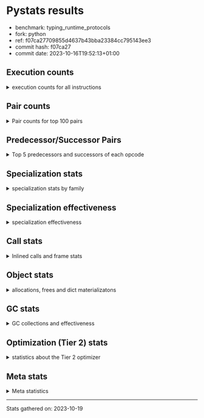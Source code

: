 
# Pystats results

- benchmark: typing_runtime_protocols
- fork: python
- ref: f07ca27709855d4637b43bba23384cc795143ee3
- commit hash: f07ca27
- commit date: 2023-10-16T19:52:13+01:00

## Execution counts

<details>
<summary> execution counts for all instructions </summary>

|Name | Count | Self | Cumulative | Miss ratio | 
|---|---:|---:|---:|---:|
| LOAD_GLOBAL_MODULE | 50,062,552 | 13.6% | 13.6% |  |
| LOAD_FAST | 46,025,964 | 12.5% | 26.1% |  |
| STORE_FAST | 24,767,784 | 6.7% | 32.8% |  |
| LOAD_GLOBAL_BUILTIN | 22,456,680 | 6.1% | 38.9% |  |
| CALL | 20,969,500 | 5.7% | 44.6% |  |
| LOAD_FAST_LOAD_FAST | 17,080,620 | 4.6% | 49.2% |  |
| IS_OP | 16,465,920 | 4.5% | 53.7% |  |
| RESUME_CHECK | 15,698,340 | 4.3% | 57.9% |  |
| POP_JUMP_IF_FALSE | 15,292,416 | 4.1% | 62.1% |  |
| POP_JUMP_IF_TRUE | 14,886,912 | 4.0% | 66.1% |  |
| RETURN_VALUE | 12,318,840 | 3.3% | 69.4% |  |
| CALL_PY_EXACT_ARGS | 9,916,416 | 2.7% | 72.1% |  |
| LOAD_CONST | 9,775,704 | 2.7% | 74.8% |  |
| LOAD_ATTR | 7,970,816 | 2.2% | 76.9% |  |
| JUMP_BACKWARD | 7,048,248 | 1.9% | 78.8% |  |
| CONTAINS_OP | 6,340,608 | 1.7% | 80.6% |  |
| CALL_TYPE_1 | 6,340,608 | 1.7% | 82.3% |  |
| FOR_ITER_TUPLE | 6,249,288 | 1.7% | 84.0% |  |
| CALL_BUILTIN_FAST | 5,990,700 | 1.6% | 85.6% |  |
| TO_BOOL_BOOL | 5,990,400 | 1.6% | 87.2% |  |
| POP_TOP | 4,854,120 | 1.3% | 88.5% |  |
| NOP | 3,575,868 | 1.0% | 89.5% |  |
| GET_ITER | 3,508,404 | 1.0% | 90.5% |  |
| FOR_ITER_LIST | 2,334,720 | 0.6% | 91.1% |  |
| RETURN_CONST | 1,997,100 | 0.5% | 91.6% |  |
| INTERPRETER_EXIT | 1,997,100 | 0.5% | 92.2% |  |
| LOAD_DEREF | 1,996,980 | 0.5% | 92.7% |  |
| COPY_FREE_VARS | 1,996,860 | 0.5% | 93.3% |  |
| LOAD_SUPER_ATTR_METHOD | 1,996,800 | 0.5% | 93.8% |  |
| CALL_ISINSTANCE | 1,996,800 | 0.5% | 94.4% |  |
| CALL_BOUND_METHOD_EXACT_ARGS | 1,996,800 | 0.5% | 94.9% |  |
| FOR_ITER | 1,942,364 | 0.5% | 95.4% |  |
| PUSH_NULL | 1,788,984 | 0.5% | 95.9% |  |
| LOAD_ATTR_CLASS | 1,787,904 | 0.5% | 96.4% |  |
| JUMP_FORWARD | 1,787,904 | 0.5% | 96.9% |  |
| CALL_PY_WITH_DEFAULTS | 1,787,904 | 0.5% | 97.4% |  |
| CALL_METHOD_DESCRIPTOR_FAST | 1,787,904 | 0.5% | 97.8% |  |
| BUILD_MAP | 1,787,904 | 0.5% | 98.3% |  |
| RAISE_VARARGS | 1,382,400 | 0.4% | 98.7% |  |
| PUSH_EXC_INFO | 1,382,400 | 0.4% | 99.1% |  |
| POP_EXCEPT | 1,382,400 | 0.4% | 99.5% |  |
| CHECK_EXC_MATCH | 1,382,400 | 0.4% | 99.8% |  |
| POP_JUMP_IF_NONE | 405,504 | 0.1% | 99.9% |  |
| SWAP | 92,280 | 0.0% | 100.0% |  |
| BINARY_SUBSCR | 92,200 | 0.0% | 100.0% |  |
| FOR_ITER_RANGE | 30,780 | 0.0% | 100.0% |  |
| LIST_APPEND | 780 | 0.0% | 100.0% |  |
| LOAD_GLOBAL | 460 | 0.0% | 100.0% |  |
| STORE_ATTR_INSTANCE_VALUE | 240 | 0.0% | 100.0% |  |
| BUILD_LIST | 180 | 0.0% | 100.0% |  |
| LOAD_ATTR_MODULE | 160 | 0.0% | 100.0% |  |
| CALL_FUNCTION_EX | 120 | 0.0% | 100.0% |  |
| STORE_ATTR | 80 | 0.0% | 100.0% |  |
| LOAD_FAST_AND_CLEAR | 60 | 0.0% | 100.0% |  |
| LIST_EXTEND | 60 | 0.0% | 100.0% |  |
| CALL_INTRINSIC_1 | 60 | 0.0% | 100.0% |  |
| CALL_BUILTIN_CLASS | 60 | 0.0% | 100.0% |  |
| BUILD_TUPLE | 60 | 0.0% | 100.0% |  |
| BINARY_OP_SUBTRACT_FLOAT | 60 | 0.0% | 100.0% |  |
| BINARY_OP | 20 | 0.0% | 100.0% |  |


</details>

## Pair counts

<details>
<summary> Pair counts for top 100 pairs </summary>

|Pair | Count | Self | Cumulative | 
|---|---:|---:|---:|
| LOAD_GLOBAL_MODULE IS_OP | 15,083,520 | 4.1% | 4.1% |
| RESUME_CHECK LOAD_GLOBAL_MODULE | 11,913,256 | 3.2% | 7.3% |
| LOAD_GLOBAL_BUILTIN LOAD_FAST | 11,716,668 | 3.2% | 10.5% |
| LOAD_GLOBAL_MODULE LOAD_FAST | 11,704,320 | 3.2% | 13.7% |
| LOAD_FAST CALL | 11,298,836 | 3.1% | 16.7% |
| LOAD_FAST LOAD_GLOBAL_MODULE | 10,530,816 | 2.9% | 19.6% |
| IS_OP POP_JUMP_IF_FALSE | 10,125,312 | 2.7% | 22.3% |
| CALL_PY_EXACT_ARGS RESUME_CHECK | 9,916,416 | 2.7% | 25.0% |
| STORE_FAST LOAD_GLOBAL_BUILTIN | 7,360,852 | 2.0% | 27.0% |
| POP_JUMP_IF_FALSE LOAD_FAST | 7,151,616 | 1.9% | 29.0% |
| CALL CALL | 6,345,800 | 1.7% | 30.7% |
| LOAD_GLOBAL_MODULE LOAD_GLOBAL_MODULE | 6,341,248 | 1.7% | 32.4% |
| STORE_FAST LOAD_GLOBAL_MODULE | 6,340,688 | 1.7% | 34.1% |
| LOAD_FAST CALL_TYPE_1 | 6,340,608 | 1.7% | 35.8% |
| IS_OP POP_JUMP_IF_TRUE | 6,340,608 | 1.7% | 37.6% |
| CALL RETURN_VALUE | 6,340,608 | 1.7% | 39.3% |
| LOAD_FAST LOAD_CONST | 5,781,504 | 1.6% | 40.9% |
| RETURN_VALUE STORE_FAST | 5,769,216 | 1.6% | 42.4% |
| STORE_FAST LOAD_FAST | 5,702,412 | 1.5% | 44.0% |
| LOAD_GLOBAL_MODULE LOAD_FAST_LOAD_FAST | 5,572,608 | 1.5% | 45.5% |
| FOR_ITER_TUPLE STORE_FAST | 4,553,544 | 1.2% | 46.7% |
| RETURN_VALUE LOAD_GLOBAL_MODULE | 4,552,724 | 1.2% | 47.9% |
| POP_JUMP_IF_TRUE LOAD_FAST_LOAD_FAST | 4,552,704 | 1.2% | 49.2% |
| LOAD_GLOBAL_MODULE LOAD_GLOBAL_BUILTIN | 4,552,704 | 1.2% | 50.4% |
| LOAD_FAST_LOAD_FAST LOAD_ATTR | 4,552,704 | 1.2% | 51.6% |
| LOAD_ATTR CONTAINS_OP | 4,552,704 | 1.2% | 52.9% |
| CONTAINS_OP POP_JUMP_IF_TRUE | 4,552,704 | 1.2% | 54.1% |
| CALL_TYPE_1 CALL_PY_EXACT_ARGS | 4,552,704 | 1.2% | 55.4% |
| JUMP_BACKWARD FOR_ITER_TUPLE | 4,461,324 | 1.2% | 56.6% |
| POP_JUMP_IF_TRUE JUMP_BACKWARD | 4,460,544 | 1.2% | 57.8% |
| LOAD_CONST CALL_BUILTIN_FAST | 3,993,900 | 1.1% | 58.9% |
| TO_BOOL_BOOL POP_JUMP_IF_TRUE | 3,993,600 | 1.1% | 59.9% |
| POP_JUMP_IF_TRUE LOAD_GLOBAL_BUILTIN | 3,993,600 | 1.1% | 61.0% |
| LOAD_CONST LOAD_CONST | 3,993,600 | 1.1% | 62.1% |
| CALL_BUILTIN_FAST TO_BOOL_BOOL | 3,993,600 | 1.1% | 63.2% |
| STORE_FAST NOP | 3,575,808 | 1.0% | 64.2% |
| LOAD_FAST_LOAD_FAST CALL_PY_EXACT_ARGS | 3,575,808 | 1.0% | 65.1% |
| POP_JUMP_IF_FALSE LOAD_GLOBAL_BUILTIN | 3,379,200 | 0.9% | 66.0% |
| CALL STORE_FAST | 3,323,964 | 0.9% | 66.9% |
| JUMP_BACKWARD FOR_ITER_LIST | 2,150,400 | 0.6% | 67.5% |
| FOR_ITER_LIST STORE_FAST | 2,150,400 | 0.6% | 68.1% |
| RETURN_CONST INTERPRETER_EXIT | 1,997,100 | 0.5% | 68.7% |
| POP_TOP JUMP_BACKWARD | 1,997,100 | 0.5% | 69.2% |
| LOAD_GLOBAL_BUILTIN LOAD_FAST_LOAD_FAST | 1,997,100 | 0.5% | 69.7% |
| COPY_FREE_VARS RESUME_CHECK | 1,996,860 | 0.5% | 70.3% |
| TO_BOOL_BOOL POP_JUMP_IF_FALSE | 1,996,800 | 0.5% | 70.8% |
| RETURN_VALUE TO_BOOL_BOOL | 1,996,800 | 0.5% | 71.4% |
| RESUME_CHECK LOAD_FAST | 1,996,800 | 0.5% | 71.9% |
| LOAD_SUPER_ATTR_METHOD LOAD_FAST | 1,996,800 | 0.5% | 72.4% |
| LOAD_GLOBAL_BUILTIN LOAD_DEREF | 1,996,800 | 0.5% | 73.0% |
| LOAD_FAST_LOAD_FAST CALL_ISINSTANCE | 1,996,800 | 0.5% | 73.5% |
| LOAD_FAST_LOAD_FAST CALL_BUILTIN_FAST | 1,996,800 | 0.5% | 74.1% |
| LOAD_FAST LOAD_SUPER_ATTR_METHOD | 1,996,800 | 0.5% | 74.6% |
| LOAD_FAST CALL_BOUND_METHOD_EXACT_ARGS | 1,996,800 | 0.5% | 75.2% |
| LOAD_DEREF LOAD_FAST | 1,996,800 | 0.5% | 75.7% |
| CALL_ISINSTANCE POP_TOP | 1,996,800 | 0.5% | 76.2% |
| CALL_BUILTIN_FAST RETURN_VALUE | 1,996,800 | 0.5% | 76.8% |
| CALL_BOUND_METHOD_EXACT_ARGS RESUME_CHECK | 1,996,800 | 0.5% | 77.3% |
| CACHE COPY_FREE_VARS | 1,996,800 | 0.5% | 77.9% |
| LOAD_ATTR LOAD_FAST | 1,880,064 | 0.5% | 78.4% |
| LOAD_FAST PUSH_NULL | 1,788,684 | 0.5% | 78.9% |
| FOR_ITER STORE_FAST | 1,788,204 | 0.5% | 79.3% |
| STORE_FAST JUMP_FORWARD | 1,787,904 | 0.5% | 79.8% |
| RESUME_CHECK BUILD_MAP | 1,787,904 | 0.5% | 80.3% |
| PUSH_NULL LOAD_FAST_LOAD_FAST | 1,787,904 | 0.5% | 80.8% |
| POP_JUMP_IF_TRUE LOAD_GLOBAL_MODULE | 1,787,904 | 0.5% | 81.3% |
| NOP LOAD_GLOBAL_BUILTIN | 1,787,904 | 0.5% | 81.8% |
| NOP LOAD_FAST | 1,787,904 | 0.5% | 82.2% |
| LOAD_GLOBAL_MODULE STORE_FAST | 1,787,904 | 0.5% | 82.7% |
| LOAD_GLOBAL_MODULE CALL_METHOD_DESCRIPTOR_FAST | 1,787,904 | 0.5% | 83.2% |
| LOAD_GLOBAL_BUILTIN LOAD_GLOBAL_MODULE | 1,787,904 | 0.5% | 83.7% |
| LOAD_GLOBAL_BUILTIN LOAD_ATTR_CLASS | 1,787,904 | 0.5% | 84.2% |
| LOAD_GLOBAL_BUILTIN LOAD_ATTR | 1,787,904 | 0.5% | 84.7% |
| LOAD_FAST_LOAD_FAST LOAD_GLOBAL_MODULE | 1,787,904 | 0.5% | 85.2% |
| LOAD_FAST_LOAD_FAST CALL_PY_WITH_DEFAULTS | 1,787,904 | 0.5% | 85.6% |
| LOAD_FAST STORE_FAST | 1,787,904 | 0.5% | 86.1% |
| LOAD_FAST CALL_PY_EXACT_ARGS | 1,787,904 | 0.5% | 86.6% |
| LOAD_CONST CALL | 1,787,904 | 0.5% | 87.1% |
| LOAD_ATTR_CLASS LOAD_FAST_LOAD_FAST | 1,787,904 | 0.5% | 87.6% |
| JUMP_FORWARD LOAD_GLOBAL_MODULE | 1,787,904 | 0.5% | 88.1% |
| GET_ITER FOR_ITER_TUPLE | 1,787,904 | 0.5% | 88.6% |
| CONTAINS_OP POP_JUMP_IF_FALSE | 1,787,904 | 0.5% | 89.0% |
| CALL_TYPE_1 STORE_FAST | 1,787,904 | 0.5% | 89.5% |
| CALL_PY_WITH_DEFAULTS RESUME_CHECK | 1,787,904 | 0.5% | 90.0% |
| CALL_METHOD_DESCRIPTOR_FAST RETURN_VALUE | 1,787,904 | 0.5% | 90.5% |
| CALL GET_ITER | 1,787,904 | 0.5% | 91.0% |
| CALL CONTAINS_OP | 1,787,904 | 0.5% | 91.5% |
| BUILD_MAP STORE_FAST | 1,787,904 | 0.5% | 91.9% |
| LOAD_GLOBAL_MODULE RETURN_VALUE | 1,695,744 | 0.5% | 92.4% |
| FOR_ITER_TUPLE LOAD_GLOBAL_MODULE | 1,695,744 | 0.5% | 92.9% |
| LOAD_FAST LOAD_ATTR | 1,628,160 | 0.4% | 93.3% |
| GET_ITER FOR_ITER | 1,536,060 | 0.4% | 93.7% |
| POP_JUMP_IF_FALSE LOAD_GLOBAL_MODULE | 1,536,000 | 0.4% | 94.1% |
| LOAD_GLOBAL_MODULE CALL | 1,536,000 | 0.4% | 94.6% |
| LOAD_ATTR GET_ITER | 1,536,000 | 0.4% | 95.0% |
| RAISE_VARARGS PUSH_EXC_INFO | 1,382,400 | 0.4% | 95.3% |
| PUSH_EXC_INFO LOAD_GLOBAL_BUILTIN | 1,382,400 | 0.4% | 95.7% |
| POP_TOP RETURN_CONST | 1,382,400 | 0.4% | 96.1% |
| POP_TOP POP_EXCEPT | 1,382,400 | 0.4% | 96.5% |
| POP_JUMP_IF_FALSE POP_TOP | 1,382,400 | 0.4% | 96.8% |


</details>

## Predecessor/Successor Pairs

<details>
<summary> Top 5 predecessors and successors of each opcode </summary>

### CACHE

<details>
<summary> Successors and predecessors for CACHE </summary>

|Predecessors | Count | Percentage | 
|---|---:|---:|

|Successors | Count | Percentage | 
|---|---:|---:|
| COPY_FREE_VARS | 1,996,800 | 100.0% |
| RESUME_CHECK | 300 | 0.0% |


</details>

### BINARY_SUBSCR

<details>
<summary> Successors and predecessors for BINARY_SUBSCR </summary>

|Predecessors | Count | Percentage | 
|---|---:|---:|
| LOAD_FAST | 92,160 | 100.0% |
| BINARY_SUBSCR | 40 | 0.0% |

|Successors | Count | Percentage | 
|---|---:|---:|
| SWAP | 92,160 | 100.0% |
| BINARY_SUBSCR | 40 | 0.0% |


</details>

### CHECK_EXC_MATCH

<details>
<summary> Successors and predecessors for CHECK_EXC_MATCH </summary>

|Predecessors | Count | Percentage | 
|---|---:|---:|
| LOAD_GLOBAL_BUILTIN | 1,382,400 | 100.0% |

|Successors | Count | Percentage | 
|---|---:|---:|
| POP_JUMP_IF_FALSE | 1,382,400 | 100.0% |


</details>

### GET_ITER

<details>
<summary> Successors and predecessors for GET_ITER </summary>

|Predecessors | Count | Percentage | 
|---|---:|---:|
| CALL | 1,787,904 | 51.0% |
| LOAD_ATTR | 1,536,000 | 43.8% |
| LOAD_FAST | 184,320 | 5.3% |
| LOAD_CONST | 60 | 0.0% |
| CALL_BUILTIN_CLASS | 60 | 0.0% |

|Successors | Count | Percentage | 
|---|---:|---:|
| FOR_ITER_TUPLE | 1,787,904 | 51.0% |
| FOR_ITER | 1,536,060 | 43.8% |
| FOR_ITER_LIST | 184,320 | 5.3% |
| LOAD_FAST_AND_CLEAR | 60 | 0.0% |
| FOR_ITER_RANGE | 60 | 0.0% |


</details>

### INTERPRETER_EXIT

<details>
<summary> Successors and predecessors for INTERPRETER_EXIT </summary>

|Predecessors | Count | Percentage | 
|---|---:|---:|
| RETURN_CONST | 1,997,100 | 100.0% |

|Successors | Count | Percentage | 
|---|---:|---:|


</details>

### NOP

<details>
<summary> Successors and predecessors for NOP </summary>

|Predecessors | Count | Percentage | 
|---|---:|---:|
| STORE_FAST | 3,575,808 | 100.0% |
| POP_TOP | 60 | 0.0% |

|Successors | Count | Percentage | 
|---|---:|---:|
| LOAD_GLOBAL_BUILTIN | 1,787,904 | 50.0% |
| LOAD_FAST | 1,787,904 | 50.0% |
| LOAD_DEREF | 60 | 0.0% |


</details>

### POP_EXCEPT

<details>
<summary> Successors and predecessors for POP_EXCEPT </summary>

|Predecessors | Count | Percentage | 
|---|---:|---:|
| POP_TOP | 1,382,400 | 100.0% |

|Successors | Count | Percentage | 
|---|---:|---:|
| POP_TOP | 1,382,400 | 100.0% |


</details>

### POP_TOP

<details>
<summary> Successors and predecessors for POP_TOP </summary>

|Predecessors | Count | Percentage | 
|---|---:|---:|
| CALL_ISINSTANCE | 1,996,800 | 41.1% |
| POP_JUMP_IF_FALSE | 1,382,400 | 28.5% |
| POP_EXCEPT | 1,382,400 | 28.5% |
| SWAP | 92,160 | 1.9% |
| CALL_BUILTIN_FAST | 300 | 0.0% |

|Successors | Count | Percentage | 
|---|---:|---:|
| JUMP_BACKWARD | 1,997,100 | 41.1% |
| RETURN_CONST | 1,382,400 | 28.5% |
| POP_EXCEPT | 1,382,400 | 28.5% |
| RETURN_VALUE | 92,160 | 1.9% |
| NOP | 60 | 0.0% |


</details>

### PUSH_EXC_INFO

<details>
<summary> Successors and predecessors for PUSH_EXC_INFO </summary>

|Predecessors | Count | Percentage | 
|---|---:|---:|
| RAISE_VARARGS | 1,382,400 | 100.0% |

|Successors | Count | Percentage | 
|---|---:|---:|
| LOAD_GLOBAL_BUILTIN | 1,382,400 | 100.0% |


</details>

### PUSH_NULL

<details>
<summary> Successors and predecessors for PUSH_NULL </summary>

|Predecessors | Count | Percentage | 
|---|---:|---:|
| LOAD_FAST | 1,788,684 | 100.0% |
| LOAD_ATTR_MODULE | 160 | 0.0% |
| LOAD_DEREF | 120 | 0.0% |
| LOAD_ATTR | 20 | 0.0% |

|Successors | Count | Percentage | 
|---|---:|---:|
| LOAD_FAST_LOAD_FAST | 1,787,904 | 99.9% |
| CALL | 960 | 0.1% |
| LOAD_FAST | 120 | 0.0% |


</details>

### RETURN_VALUE

<details>
<summary> Successors and predecessors for RETURN_VALUE </summary>

|Predecessors | Count | Percentage | 
|---|---:|---:|
| CALL | 6,340,608 | 51.5% |
| CALL_BUILTIN_FAST | 1,996,800 | 16.2% |
| CALL_METHOD_DESCRIPTOR_FAST | 1,787,904 | 14.5% |
| LOAD_GLOBAL_MODULE | 1,695,744 | 13.8% |
| LOAD_FAST | 405,504 | 3.3% |

|Successors | Count | Percentage | 
|---|---:|---:|
| STORE_FAST | 5,769,216 | 46.8% |
| LOAD_GLOBAL_MODULE | 4,552,724 | 37.0% |
| TO_BOOL_BOOL | 1,996,800 | 16.2% |
| RETURN_VALUE | 60 | 0.0% |
| LOAD_GLOBAL | 40 | 0.0% |


</details>

### BINARY_OP

<details>
<summary> Successors and predecessors for BINARY_OP </summary>

|Predecessors | Count | Percentage | 
|---|---:|---:|
| LOAD_FAST | 20 | 100.0% |

|Successors | Count | Percentage | 
|---|---:|---:|
| BINARY_OP_SUBTRACT_FLOAT | 20 | 100.0% |


</details>

### BUILD_LIST

<details>
<summary> Successors and predecessors for BUILD_LIST </summary>

|Predecessors | Count | Percentage | 
|---|---:|---:|
| SWAP | 60 | 33.3% |
| LOAD_GLOBAL_MODULE | 60 | 33.3% |
| LOAD_FAST | 60 | 33.3% |

|Successors | Count | Percentage | 
|---|---:|---:|
| SWAP | 60 | 33.3% |
| STORE_FAST | 60 | 33.3% |
| LOAD_DEREF | 60 | 33.3% |


</details>

### BUILD_MAP

<details>
<summary> Successors and predecessors for BUILD_MAP </summary>

|Predecessors | Count | Percentage | 
|---|---:|---:|
| RESUME_CHECK | 1,787,904 | 100.0% |

|Successors | Count | Percentage | 
|---|---:|---:|
| STORE_FAST | 1,787,904 | 100.0% |


</details>

### BUILD_TUPLE

<details>
<summary> Successors and predecessors for BUILD_TUPLE </summary>

|Predecessors | Count | Percentage | 
|---|---:|---:|
| LOAD_GLOBAL_MODULE | 60 | 100.0% |

|Successors | Count | Percentage | 
|---|---:|---:|
| GET_ITER | 60 | 100.0% |


</details>

### CALL

<details>
<summary> Successors and predecessors for CALL </summary>

|Predecessors | Count | Percentage | 
|---|---:|---:|
| LOAD_FAST | 11,298,836 | 53.9% |
| CALL | 6,345,800 | 30.3% |
| LOAD_CONST | 1,787,904 | 8.5% |
| LOAD_GLOBAL_MODULE | 1,536,000 | 7.3% |
| PUSH_NULL | 960 | 0.0% |

|Successors | Count | Percentage | 
|---|---:|---:|
| CALL | 6,345,800 | 30.3% |
| RETURN_VALUE | 6,340,608 | 30.2% |
| STORE_FAST | 3,323,964 | 15.9% |
| GET_ITER | 1,787,904 | 8.5% |
| CONTAINS_OP | 1,787,904 | 8.5% |


</details>

### CALL_FUNCTION_EX

<details>
<summary> Successors and predecessors for CALL_FUNCTION_EX </summary>

|Predecessors | Count | Percentage | 
|---|---:|---:|
| LOAD_FAST | 60 | 50.0% |
| CALL_INTRINSIC_1 | 60 | 50.0% |

|Successors | Count | Percentage | 
|---|---:|---:|
| RESUME_CHECK | 60 | 50.0% |
| COPY_FREE_VARS | 60 | 50.0% |


</details>

### CALL_INTRINSIC_1

<details>
<summary> Successors and predecessors for CALL_INTRINSIC_1 </summary>

|Predecessors | Count | Percentage | 
|---|---:|---:|
| LIST_EXTEND | 60 | 100.0% |

|Successors | Count | Percentage | 
|---|---:|---:|
| CALL_FUNCTION_EX | 60 | 100.0% |


</details>

### CONTAINS_OP

<details>
<summary> Successors and predecessors for CONTAINS_OP </summary>

|Predecessors | Count | Percentage | 
|---|---:|---:|
| LOAD_ATTR | 4,552,704 | 71.8% |
| CALL | 1,787,904 | 28.2% |

|Successors | Count | Percentage | 
|---|---:|---:|
| POP_JUMP_IF_TRUE | 4,552,704 | 71.8% |
| POP_JUMP_IF_FALSE | 1,787,904 | 28.2% |


</details>

### COPY_FREE_VARS

<details>
<summary> Successors and predecessors for COPY_FREE_VARS </summary>

|Predecessors | Count | Percentage | 
|---|---:|---:|
| CACHE | 1,996,800 | 100.0% |
| CALL_FUNCTION_EX | 60 | 0.0% |

|Successors | Count | Percentage | 
|---|---:|---:|
| RESUME_CHECK | 1,996,860 | 100.0% |


</details>

### FOR_ITER

<details>
<summary> Successors and predecessors for FOR_ITER </summary>

|Predecessors | Count | Percentage | 
|---|---:|---:|
| GET_ITER | 1,536,060 | 79.1% |
| JUMP_BACKWARD | 405,804 | 20.9% |
| FOR_ITER | 500 | 0.0% |

|Successors | Count | Percentage | 
|---|---:|---:|
| STORE_FAST | 1,788,204 | 92.1% |
| RETURN_CONST | 153,660 | 7.9% |
| FOR_ITER | 500 | 0.0% |


</details>

### IS_OP

<details>
<summary> Successors and predecessors for IS_OP </summary>

|Predecessors | Count | Percentage | 
|---|---:|---:|
| LOAD_GLOBAL_MODULE | 15,083,520 | 91.6% |
| LOAD_FAST_LOAD_FAST | 1,382,400 | 8.4% |

|Successors | Count | Percentage | 
|---|---:|---:|
| POP_JUMP_IF_FALSE | 10,125,312 | 61.5% |
| POP_JUMP_IF_TRUE | 6,340,608 | 38.5% |


</details>

### JUMP_BACKWARD

<details>
<summary> Successors and predecessors for JUMP_BACKWARD </summary>

|Predecessors | Count | Percentage | 
|---|---:|---:|
| POP_JUMP_IF_TRUE | 4,460,544 | 63.3% |
| POP_TOP | 1,997,100 | 28.3% |
| POP_JUMP_IF_NONE | 405,504 | 5.8% |
| FOR_ITER_LIST | 184,320 | 2.6% |
| LIST_APPEND | 780 | 0.0% |

|Successors | Count | Percentage | 
|---|---:|---:|
| FOR_ITER_TUPLE | 4,461,324 | 63.3% |
| FOR_ITER_LIST | 2,150,400 | 30.5% |
| FOR_ITER | 405,804 | 5.8% |
| FOR_ITER_RANGE | 30,720 | 0.4% |


</details>

### JUMP_FORWARD

<details>
<summary> Successors and predecessors for JUMP_FORWARD </summary>

|Predecessors | Count | Percentage | 
|---|---:|---:|
| STORE_FAST | 1,787,904 | 100.0% |

|Successors | Count | Percentage | 
|---|---:|---:|
| LOAD_GLOBAL_MODULE | 1,787,904 | 100.0% |


</details>

### LIST_APPEND

<details>
<summary> Successors and predecessors for LIST_APPEND </summary>

|Predecessors | Count | Percentage | 
|---|---:|---:|
| CALL | 780 | 100.0% |

|Successors | Count | Percentage | 
|---|---:|---:|
| JUMP_BACKWARD | 780 | 100.0% |


</details>

### LIST_EXTEND

<details>
<summary> Successors and predecessors for LIST_EXTEND </summary>

|Predecessors | Count | Percentage | 
|---|---:|---:|
| LOAD_DEREF | 60 | 100.0% |

|Successors | Count | Percentage | 
|---|---:|---:|
| CALL_INTRINSIC_1 | 60 | 100.0% |


</details>

### LOAD_ATTR

<details>
<summary> Successors and predecessors for LOAD_ATTR </summary>

|Predecessors | Count | Percentage | 
|---|---:|---:|
| LOAD_FAST_LOAD_FAST | 4,552,704 | 57.1% |
| LOAD_GLOBAL_BUILTIN | 1,787,904 | 22.4% |
| LOAD_FAST | 1,628,160 | 20.4% |
| LOAD_ATTR | 1,968 | 0.0% |
| LOAD_GLOBAL_MODULE | 60 | 0.0% |

|Successors | Count | Percentage | 
|---|---:|---:|
| CONTAINS_OP | 4,552,704 | 57.1% |
| LOAD_FAST | 1,880,064 | 23.6% |
| GET_ITER | 1,536,000 | 19.3% |
| LOAD_ATTR | 1,968 | 0.0% |
| LOAD_ATTR_MODULE | 60 | 0.0% |


</details>

### LOAD_CONST

<details>
<summary> Successors and predecessors for LOAD_CONST </summary>

|Predecessors | Count | Percentage | 
|---|---:|---:|
| LOAD_FAST | 5,781,504 | 59.1% |
| LOAD_CONST | 3,993,600 | 40.9% |
| RESUME_CHECK | 300 | 0.0% |
| LOAD_FAST_LOAD_FAST | 300 | 0.0% |

|Successors | Count | Percentage | 
|---|---:|---:|
| CALL_BUILTIN_FAST | 3,993,900 | 40.9% |
| LOAD_CONST | 3,993,600 | 40.9% |
| CALL | 1,787,904 | 18.3% |
| LOAD_FAST | 240 | 0.0% |
| GET_ITER | 60 | 0.0% |


</details>

### LOAD_DEREF

<details>
<summary> Successors and predecessors for LOAD_DEREF </summary>

|Predecessors | Count | Percentage | 
|---|---:|---:|
| LOAD_GLOBAL_BUILTIN | 1,996,800 | 100.0% |
| RESUME_CHECK | 60 | 0.0% |
| NOP | 60 | 0.0% |
| BUILD_LIST | 60 | 0.0% |

|Successors | Count | Percentage | 
|---|---:|---:|
| LOAD_FAST | 1,996,800 | 100.0% |
| PUSH_NULL | 120 | 0.0% |
| LIST_EXTEND | 60 | 0.0% |


</details>

### LOAD_FAST

<details>
<summary> Successors and predecessors for LOAD_FAST </summary>

|Predecessors | Count | Percentage | 
|---|---:|---:|
| LOAD_GLOBAL_BUILTIN | 11,716,668 | 25.5% |
| LOAD_GLOBAL_MODULE | 11,704,320 | 25.4% |
| POP_JUMP_IF_FALSE | 7,151,616 | 15.5% |
| STORE_FAST | 5,702,412 | 12.4% |
| RESUME_CHECK | 1,996,800 | 4.3% |

|Successors | Count | Percentage | 
|---|---:|---:|
| CALL | 11,298,836 | 24.5% |
| LOAD_GLOBAL_MODULE | 10,530,816 | 22.9% |
| CALL_TYPE_1 | 6,340,608 | 13.8% |
| LOAD_CONST | 5,781,504 | 12.6% |
| LOAD_SUPER_ATTR_METHOD | 1,996,800 | 4.3% |


</details>

### LOAD_FAST_AND_CLEAR

<details>
<summary> Successors and predecessors for LOAD_FAST_AND_CLEAR </summary>

|Predecessors | Count | Percentage | 
|---|---:|---:|
| GET_ITER | 60 | 100.0% |

|Successors | Count | Percentage | 
|---|---:|---:|
| SWAP | 60 | 100.0% |


</details>

### LOAD_FAST_LOAD_FAST

<details>
<summary> Successors and predecessors for LOAD_FAST_LOAD_FAST </summary>

|Predecessors | Count | Percentage | 
|---|---:|---:|
| LOAD_GLOBAL_MODULE | 5,572,608 | 32.6% |
| POP_JUMP_IF_TRUE | 4,552,704 | 26.7% |
| LOAD_GLOBAL_BUILTIN | 1,997,100 | 11.7% |
| PUSH_NULL | 1,787,904 | 10.5% |
| LOAD_ATTR_CLASS | 1,787,904 | 10.5% |

|Successors | Count | Percentage | 
|---|---:|---:|
| LOAD_ATTR | 4,552,704 | 26.7% |
| CALL_PY_EXACT_ARGS | 3,575,808 | 20.9% |
| CALL_ISINSTANCE | 1,996,800 | 11.7% |
| CALL_BUILTIN_FAST | 1,996,800 | 11.7% |
| LOAD_GLOBAL_MODULE | 1,787,904 | 10.5% |


</details>

### LOAD_GLOBAL

<details>
<summary> Successors and predecessors for LOAD_GLOBAL </summary>

|Predecessors | Count | Percentage | 
|---|---:|---:|
| LOAD_GLOBAL_MODULE | 320 | 69.6% |
| STORE_FAST | 60 | 13.0% |
| RETURN_VALUE | 40 | 8.7% |
| RESUME_CHECK | 20 | 4.3% |
| FOR_ITER_RANGE | 20 | 4.3% |

|Successors | Count | Percentage | 
|---|---:|---:|
| LOAD_GLOBAL_MODULE | 420 | 91.3% |
| LOAD_GLOBAL_BUILTIN | 20 | 4.3% |
| LOAD_ATTR | 20 | 4.3% |


</details>

### POP_JUMP_IF_FALSE

<details>
<summary> Successors and predecessors for POP_JUMP_IF_FALSE </summary>

|Predecessors | Count | Percentage | 
|---|---:|---:|
| IS_OP | 10,125,312 | 66.2% |
| TO_BOOL_BOOL | 1,996,800 | 13.1% |
| CONTAINS_OP | 1,787,904 | 11.7% |
| CHECK_EXC_MATCH | 1,382,400 | 9.0% |

|Successors | Count | Percentage | 
|---|---:|---:|
| LOAD_FAST | 7,151,616 | 46.8% |
| LOAD_GLOBAL_BUILTIN | 3,379,200 | 22.1% |
| LOAD_GLOBAL_MODULE | 1,536,000 | 10.0% |
| POP_TOP | 1,382,400 | 9.0% |
| LOAD_FAST_LOAD_FAST | 1,382,400 | 9.0% |


</details>

### POP_JUMP_IF_NONE

<details>
<summary> Successors and predecessors for POP_JUMP_IF_NONE </summary>

|Predecessors | Count | Percentage | 
|---|---:|---:|
| LOAD_FAST | 405,504 | 100.0% |

|Successors | Count | Percentage | 
|---|---:|---:|
| JUMP_BACKWARD | 405,504 | 100.0% |


</details>

### POP_JUMP_IF_TRUE

<details>
<summary> Successors and predecessors for POP_JUMP_IF_TRUE </summary>

|Predecessors | Count | Percentage | 
|---|---:|---:|
| IS_OP | 6,340,608 | 42.6% |
| CONTAINS_OP | 4,552,704 | 30.6% |
| TO_BOOL_BOOL | 3,993,600 | 26.8% |

|Successors | Count | Percentage | 
|---|---:|---:|
| LOAD_FAST_LOAD_FAST | 4,552,704 | 30.6% |
| JUMP_BACKWARD | 4,460,544 | 30.0% |
| LOAD_GLOBAL_BUILTIN | 3,993,600 | 26.8% |
| LOAD_GLOBAL_MODULE | 1,787,904 | 12.0% |
| LOAD_FAST | 92,160 | 0.6% |


</details>

### RAISE_VARARGS

<details>
<summary> Successors and predecessors for RAISE_VARARGS </summary>

|Predecessors | Count | Percentage | 
|---|---:|---:|
| CALL | 1,382,400 | 100.0% |

|Successors | Count | Percentage | 
|---|---:|---:|
| PUSH_EXC_INFO | 1,382,400 | 100.0% |


</details>

### RETURN_CONST

<details>
<summary> Successors and predecessors for RETURN_CONST </summary>

|Predecessors | Count | Percentage | 
|---|---:|---:|
| POP_TOP | 1,382,400 | 69.2% |
| POP_JUMP_IF_FALSE | 460,800 | 23.1% |
| FOR_ITER | 153,660 | 7.7% |
| STORE_ATTR_INSTANCE_VALUE | 240 | 0.0% |

|Successors | Count | Percentage | 
|---|---:|---:|
| INTERPRETER_EXIT | 1,997,100 | 100.0% |


</details>

### STORE_ATTR

<details>
<summary> Successors and predecessors for STORE_ATTR </summary>

|Predecessors | Count | Percentage | 
|---|---:|---:|
| LOAD_FAST | 80 | 100.0% |

|Successors | Count | Percentage | 
|---|---:|---:|
| STORE_ATTR_INSTANCE_VALUE | 80 | 100.0% |


</details>

### STORE_FAST

<details>
<summary> Successors and predecessors for STORE_FAST </summary>

|Predecessors | Count | Percentage | 
|---|---:|---:|
| RETURN_VALUE | 5,769,216 | 23.3% |
| FOR_ITER_TUPLE | 4,553,544 | 18.4% |
| CALL | 3,323,964 | 13.4% |
| FOR_ITER_LIST | 2,150,400 | 8.7% |
| FOR_ITER | 1,788,204 | 7.2% |

|Successors | Count | Percentage | 
|---|---:|---:|
| LOAD_GLOBAL_BUILTIN | 7,360,852 | 29.7% |
| LOAD_GLOBAL_MODULE | 6,340,688 | 25.6% |
| LOAD_FAST | 5,702,412 | 23.0% |
| NOP | 3,575,808 | 14.4% |
| JUMP_FORWARD | 1,787,904 | 7.2% |


</details>

### SWAP

<details>
<summary> Successors and predecessors for SWAP </summary>

|Predecessors | Count | Percentage | 
|---|---:|---:|
| BINARY_SUBSCR | 92,160 | 99.9% |
| LOAD_FAST_AND_CLEAR | 60 | 0.1% |
| BUILD_LIST | 60 | 0.1% |

|Successors | Count | Percentage | 
|---|---:|---:|
| POP_TOP | 92,160 | 99.9% |
| FOR_ITER_TUPLE | 60 | 0.1% |
| BUILD_LIST | 60 | 0.1% |


</details>

### BINARY_OP_SUBTRACT_FLOAT

<details>
<summary> Successors and predecessors for BINARY_OP_SUBTRACT_FLOAT </summary>

|Predecessors | Count | Percentage | 
|---|---:|---:|
| LOAD_FAST | 40 | 66.7% |
| BINARY_OP | 20 | 33.3% |

|Successors | Count | Percentage | 
|---|---:|---:|
| RETURN_VALUE | 60 | 100.0% |


</details>

### CALL_BOUND_METHOD_EXACT_ARGS

<details>
<summary> Successors and predecessors for CALL_BOUND_METHOD_EXACT_ARGS </summary>

|Predecessors | Count | Percentage | 
|---|---:|---:|
| LOAD_FAST | 1,996,800 | 100.0% |

|Successors | Count | Percentage | 
|---|---:|---:|
| RESUME_CHECK | 1,996,800 | 100.0% |


</details>

### CALL_BUILTIN_CLASS

<details>
<summary> Successors and predecessors for CALL_BUILTIN_CLASS </summary>

|Predecessors | Count | Percentage | 
|---|---:|---:|
| LOAD_FAST | 40 | 66.7% |
| CALL | 20 | 33.3% |

|Successors | Count | Percentage | 
|---|---:|---:|
| GET_ITER | 60 | 100.0% |


</details>

### CALL_BUILTIN_FAST

<details>
<summary> Successors and predecessors for CALL_BUILTIN_FAST </summary>

|Predecessors | Count | Percentage | 
|---|---:|---:|
| LOAD_CONST | 3,993,900 | 66.7% |
| LOAD_FAST_LOAD_FAST | 1,996,800 | 33.3% |

|Successors | Count | Percentage | 
|---|---:|---:|
| TO_BOOL_BOOL | 3,993,600 | 66.7% |
| RETURN_VALUE | 1,996,800 | 33.3% |
| POP_TOP | 300 | 0.0% |


</details>

### CALL_ISINSTANCE

<details>
<summary> Successors and predecessors for CALL_ISINSTANCE </summary>

|Predecessors | Count | Percentage | 
|---|---:|---:|
| LOAD_FAST_LOAD_FAST | 1,996,800 | 100.0% |

|Successors | Count | Percentage | 
|---|---:|---:|
| POP_TOP | 1,996,800 | 100.0% |


</details>

### CALL_METHOD_DESCRIPTOR_FAST

<details>
<summary> Successors and predecessors for CALL_METHOD_DESCRIPTOR_FAST </summary>

|Predecessors | Count | Percentage | 
|---|---:|---:|
| LOAD_GLOBAL_MODULE | 1,787,904 | 100.0% |

|Successors | Count | Percentage | 
|---|---:|---:|
| RETURN_VALUE | 1,787,904 | 100.0% |


</details>

### CALL_PY_EXACT_ARGS

<details>
<summary> Successors and predecessors for CALL_PY_EXACT_ARGS </summary>

|Predecessors | Count | Percentage | 
|---|---:|---:|
| CALL_TYPE_1 | 4,552,704 | 45.9% |
| LOAD_FAST_LOAD_FAST | 3,575,808 | 36.1% |
| LOAD_FAST | 1,787,904 | 18.0% |

|Successors | Count | Percentage | 
|---|---:|---:|
| RESUME_CHECK | 9,916,416 | 100.0% |


</details>

### CALL_PY_WITH_DEFAULTS

<details>
<summary> Successors and predecessors for CALL_PY_WITH_DEFAULTS </summary>

|Predecessors | Count | Percentage | 
|---|---:|---:|
| LOAD_FAST_LOAD_FAST | 1,787,904 | 100.0% |

|Successors | Count | Percentage | 
|---|---:|---:|
| RESUME_CHECK | 1,787,904 | 100.0% |


</details>

### CALL_TYPE_1

<details>
<summary> Successors and predecessors for CALL_TYPE_1 </summary>

|Predecessors | Count | Percentage | 
|---|---:|---:|
| LOAD_FAST | 6,340,608 | 100.0% |

|Successors | Count | Percentage | 
|---|---:|---:|
| CALL_PY_EXACT_ARGS | 4,552,704 | 71.8% |
| STORE_FAST | 1,787,904 | 28.2% |


</details>

### FOR_ITER_LIST

<details>
<summary> Successors and predecessors for FOR_ITER_LIST </summary>

|Predecessors | Count | Percentage | 
|---|---:|---:|
| JUMP_BACKWARD | 2,150,400 | 92.1% |
| GET_ITER | 184,320 | 7.9% |

|Successors | Count | Percentage | 
|---|---:|---:|
| STORE_FAST | 2,150,400 | 92.1% |
| JUMP_BACKWARD | 184,320 | 7.9% |


</details>

### FOR_ITER_RANGE

<details>
<summary> Successors and predecessors for FOR_ITER_RANGE </summary>

|Predecessors | Count | Percentage | 
|---|---:|---:|
| JUMP_BACKWARD | 30,720 | 99.8% |
| GET_ITER | 60 | 0.2% |

|Successors | Count | Percentage | 
|---|---:|---:|
| STORE_FAST | 30,720 | 99.8% |
| LOAD_GLOBAL_MODULE | 40 | 0.1% |
| LOAD_GLOBAL | 20 | 0.1% |


</details>

### FOR_ITER_TUPLE

<details>
<summary> Successors and predecessors for FOR_ITER_TUPLE </summary>

|Predecessors | Count | Percentage | 
|---|---:|---:|
| JUMP_BACKWARD | 4,461,324 | 71.4% |
| GET_ITER | 1,787,904 | 28.6% |
| SWAP | 60 | 0.0% |

|Successors | Count | Percentage | 
|---|---:|---:|
| STORE_FAST | 4,553,544 | 72.9% |
| LOAD_GLOBAL_MODULE | 1,695,744 | 27.1% |


</details>

### LOAD_ATTR_CLASS

<details>
<summary> Successors and predecessors for LOAD_ATTR_CLASS </summary>

|Predecessors | Count | Percentage | 
|---|---:|---:|
| LOAD_GLOBAL_BUILTIN | 1,787,904 | 100.0% |

|Successors | Count | Percentage | 
|---|---:|---:|
| LOAD_FAST_LOAD_FAST | 1,787,904 | 100.0% |


</details>

### LOAD_ATTR_MODULE

<details>
<summary> Successors and predecessors for LOAD_ATTR_MODULE </summary>

|Predecessors | Count | Percentage | 
|---|---:|---:|
| LOAD_GLOBAL_MODULE | 100 | 62.5% |
| LOAD_ATTR | 60 | 37.5% |

|Successors | Count | Percentage | 
|---|---:|---:|
| PUSH_NULL | 160 | 100.0% |


</details>

### LOAD_GLOBAL_BUILTIN

<details>
<summary> Successors and predecessors for LOAD_GLOBAL_BUILTIN </summary>

|Predecessors | Count | Percentage | 
|---|---:|---:|
| STORE_FAST | 7,360,852 | 32.8% |
| LOAD_GLOBAL_MODULE | 4,552,704 | 20.3% |
| POP_JUMP_IF_TRUE | 3,993,600 | 17.8% |
| POP_JUMP_IF_FALSE | 3,379,200 | 15.0% |
| NOP | 1,787,904 | 8.0% |

|Successors | Count | Percentage | 
|---|---:|---:|
| LOAD_FAST | 11,716,668 | 52.2% |
| LOAD_FAST_LOAD_FAST | 1,997,100 | 8.9% |
| LOAD_DEREF | 1,996,800 | 8.9% |
| LOAD_GLOBAL_MODULE | 1,787,904 | 8.0% |
| LOAD_ATTR_CLASS | 1,787,904 | 8.0% |


</details>

### LOAD_GLOBAL_MODULE

<details>
<summary> Successors and predecessors for LOAD_GLOBAL_MODULE </summary>

|Predecessors | Count | Percentage | 
|---|---:|---:|
| RESUME_CHECK | 11,913,256 | 23.8% |
| LOAD_FAST | 10,530,816 | 21.0% |
| LOAD_GLOBAL_MODULE | 6,341,248 | 12.7% |
| STORE_FAST | 6,340,688 | 12.7% |
| RETURN_VALUE | 4,552,724 | 9.1% |

|Successors | Count | Percentage | 
|---|---:|---:|
| IS_OP | 15,083,520 | 30.1% |
| LOAD_FAST | 11,704,320 | 23.4% |
| LOAD_GLOBAL_MODULE | 6,341,248 | 12.7% |
| LOAD_FAST_LOAD_FAST | 5,572,608 | 11.1% |
| LOAD_GLOBAL_BUILTIN | 4,552,704 | 9.1% |


</details>

### LOAD_SUPER_ATTR_METHOD

<details>
<summary> Successors and predecessors for LOAD_SUPER_ATTR_METHOD </summary>

|Predecessors | Count | Percentage | 
|---|---:|---:|
| LOAD_FAST | 1,996,800 | 100.0% |

|Successors | Count | Percentage | 
|---|---:|---:|
| LOAD_FAST | 1,996,800 | 100.0% |


</details>

### RESUME_CHECK

<details>
<summary> Successors and predecessors for RESUME_CHECK </summary>

|Predecessors | Count | Percentage | 
|---|---:|---:|
| CALL_PY_EXACT_ARGS | 9,916,416 | 63.2% |
| COPY_FREE_VARS | 1,996,860 | 12.7% |
| CALL_BOUND_METHOD_EXACT_ARGS | 1,996,800 | 12.7% |
| CALL_PY_WITH_DEFAULTS | 1,787,904 | 11.4% |
| CACHE | 300 | 0.0% |

|Successors | Count | Percentage | 
|---|---:|---:|
| LOAD_GLOBAL_MODULE | 11,913,256 | 75.9% |
| LOAD_FAST | 1,996,800 | 12.7% |
| BUILD_MAP | 1,787,904 | 11.4% |
| LOAD_CONST | 300 | 0.0% |
| LOAD_DEREF | 60 | 0.0% |


</details>

### STORE_ATTR_INSTANCE_VALUE

<details>
<summary> Successors and predecessors for STORE_ATTR_INSTANCE_VALUE </summary>

|Predecessors | Count | Percentage | 
|---|---:|---:|
| LOAD_FAST | 160 | 66.7% |
| STORE_ATTR | 80 | 33.3% |

|Successors | Count | Percentage | 
|---|---:|---:|
| RETURN_CONST | 240 | 100.0% |


</details>

### TO_BOOL_BOOL

<details>
<summary> Successors and predecessors for TO_BOOL_BOOL </summary>

|Predecessors | Count | Percentage | 
|---|---:|---:|
| CALL_BUILTIN_FAST | 3,993,600 | 66.7% |
| RETURN_VALUE | 1,996,800 | 33.3% |

|Successors | Count | Percentage | 
|---|---:|---:|
| POP_JUMP_IF_TRUE | 3,993,600 | 66.7% |
| POP_JUMP_IF_FALSE | 1,996,800 | 33.3% |


</details>


</details>

## Specialization stats

<details>
<summary> specialization stats by family </summary>

### BINARY_SUBSCR

<details>
<summary> specialization stats for BINARY_SUBSCR family </summary>

|Kind | Count | Ratio | 
|---|---|---|
| specialization.deferred |        92160 | 100.0% |

#### Specialization attempts

| | Count | Ratio | 
|---|---:|---:|
| Success | 0 | 0.0% |
| Failure | 40 | 100.0% |

|Failure kind | Count | Ratio | 
|---|---:|---:|
| other | 40 | 100.0% |


</details>

### TO_BOOL

<details>
<summary> specialization stats for TO_BOOL family </summary>

|Kind | Count | Ratio | 
|---|---|---|
|          hit |      5990400 | 100.0% |


</details>

### BINARY_OP

<details>
<summary> specialization stats for BINARY_OP family </summary>

|Kind | Count | Ratio | 
|---|---|---|
|          hit |           60 | 75.0% |

#### Specialization attempts

| | Count | Ratio | 
|---|---:|---:|
| Success | 20 | 100.0% |
| Failure | 0 | 0.0% |

|Failure kind | Count | Ratio | 
|---|---:|---:|


</details>

### CALL

<details>
<summary> specialization stats for CALL family </summary>

|Kind | Count | Ratio | 
|---|---|---|
| specialization.deferred |     20964288 | 39.7% |
|          hit |     31813992 | 60.3% |

#### Specialization attempts

| | Count | Ratio | 
|---|---:|---:|
| Success | 20 | 0.4% |
| Failure | 5,192 | 99.6% |

|Failure kind | Count | Ratio | 
|---|---:|---:|
| method wrapper | 2,412 | 46.5% |
| other | 1,928 | 37.1% |
| operator wrapper | 432 | 8.3% |
| class no vectorcall | 340 | 6.5% |
| cfunc noargs | 60 | 1.2% |
| init not python | 20 | 0.4% |


</details>

### FOR_ITER

<details>
<summary> specialization stats for FOR_ITER family </summary>

|Kind | Count | Ratio | 
|---|---|---|
| specialization.deferred |      1941864 | 18.4% |
|          hit |      8614788 | 81.6% |

#### Specialization attempts

| | Count | Ratio | 
|---|---:|---:|
| Success | 0 | 0.0% |
| Failure | 500 | 100.0% |

|Failure kind | Count | Ratio | 
|---|---:|---:|
| set | 480 | 96.0% |
| ascii string | 20 | 4.0% |


</details>

### JUMP_BACKWARD

<details>
<summary> specialization stats for JUMP_BACKWARD family </summary>

|Kind | Count | Ratio | 
|---|---|---|


</details>

### LOAD_ATTR

<details>
<summary> specialization stats for LOAD_ATTR family </summary>

|Kind | Count | Ratio | 
|---|---|---|
| specialization.deferred |      7968788 | 81.7% |
|          hit |      1788064 | 18.3% |

#### Specialization attempts

| | Count | Ratio | 
|---|---:|---:|
| Success | 60 | 3.0% |
| Failure | 1,968 | 97.0% |

|Failure kind | Count | Ratio | 
|---|---:|---:|
| metaclass attribute | 1,968 | 100.0% |


</details>

### LOAD_GLOBAL

<details>
<summary> specialization stats for LOAD_GLOBAL family </summary>

|Kind | Count | Ratio | 
|---|---|---|
| specialization.deferred |           20 | 0.0% |
|          hit |     72519232 | 100.0% |

#### Specialization attempts

| | Count | Ratio | 
|---|---:|---:|
| Success | 440 | 100.0% |
| Failure | 0 | 0.0% |

|Failure kind | Count | Ratio | 
|---|---:|---:|


</details>

### LOAD_SUPER_ATTR

<details>
<summary> specialization stats for LOAD_SUPER_ATTR family </summary>

|Kind | Count | Ratio | 
|---|---|---|
|          hit |      1996800 | 100.0% |


</details>

### POP_JUMP_IF_FALSE

<details>
<summary> specialization stats for POP_JUMP_IF_FALSE family </summary>

|Kind | Count | Ratio | 
|---|---|---|


</details>

### POP_JUMP_IF_NONE

<details>
<summary> specialization stats for POP_JUMP_IF_NONE family </summary>

|Kind | Count | Ratio | 
|---|---|---|


</details>

### POP_JUMP_IF_TRUE

<details>
<summary> specialization stats for POP_JUMP_IF_TRUE family </summary>

|Kind | Count | Ratio | 
|---|---|---|


</details>

### STORE_ATTR

<details>
<summary> specialization stats for STORE_ATTR family </summary>

|Kind | Count | Ratio | 
|---|---|---|
|          hit |          240 | 75.0% |

#### Specialization attempts

| | Count | Ratio | 
|---|---:|---:|
| Success | 80 | 100.0% |
| Failure | 0 | 0.0% |

|Failure kind | Count | Ratio | 
|---|---:|---:|


</details>


</details>

## Specialization effectiveness

<details>
<summary> specialization effectiveness </summary>

|Instructions | Count | Ratio | 
|---|---:|---:|
| Basic | 163,689,864 | 44.4% |
| Not specialized | 68,608,520 | 18.6% |
| Specialized | 136,425,116 | 37.0% |

### Deferred by instruction

<details>
<summary> deferred by instruction </summary>

|Name | Count | Ratio | 
|---|---:|---:|
| CALL | 20,964,288 | 67.7% |
| LOAD_ATTR | 7,968,788 | 25.7% |
| FOR_ITER | 1,941,864 | 6.3% |
| BINARY_SUBSCR | 92,160 | 0.3% |
| LOAD_GLOBAL | 20 | 0.0% |
| UNPACK_SEQUENCE | 0 | 0.0% |
| TO_BOOL_BOOL | 0 | 0.0% |
| TO_BOOL | 0 | 0.0% |
| SWAP | 0 | 0.0% |
| STORE_SUBSCR | 0 | 0.0% |


</details>


</details>

## Call stats

<details>
<summary> Inlined calls and frame stats </summary>

| | Count | Ratio | 
|---|---:|---:|
| Calls to PyEval_EvalDefault | 1,997,100 | 12.7% |
| Calls to Python functions inlined | 13,701,240 | 87.3% |
| Calls via PyEval_EvalFrame (total) | 1,997,100 | 12.7% |
| Calls via PyEval_EvalFrame (vector) | 1,997,100 | 12.7% |
| Calls via PyEval_EvalFrame (generator) | 0 | 0.0% |
| Calls via PyEval_EvalFrame (legacy) | 0 | 0.0% |
| Calls via PyEval_EvalFrame (function vectorcall) | 1,997,100 | 12.7% |
| Calls via PyEval_EvalFrame (build class) | 0 | 0.0% |
| Calls via PyEval_EvalFrame (slot) | 0 | 0.0% |
| Calls via PyEval_EvalFrame (function ex) | 120 | 0.0% |
| Calls via PyEval_EvalFrame (api) | 0 | 0.0% |
| Calls via PyEval_EvalFrame (method) | 0 | 0.0% |
| Frames pushed | 15,698,340 | 100.0% |
| Frame objects created | 2,764,800 | 17.6% |


</details>

## Object stats

<details>
<summary> allocations, frees and dict materializatons </summary>

| | Count | Ratio | 
|---|---:|---:|
| Allocations from freelist | 23,004,296 | 54.7% |
| Frees to freelist | 23,004,276 |  |
| Allocations | 19,076,008 | 45.3% |
| Allocations to 512 bytes | 19,076,008 | 45.3% |
| Allocations to 4 kbytes | 0 | 0.0% |
| Allocations over 4 kbytes | 0 | 0.0% |
| Frees | 19,076,043 |  |
| New values | 780 |  |
| Interpreter increfs | 160,167,292 | 60.5% |
| Interpreter decrefs | 186,687,348 | 60.8% |
| Increfs | 104,585,068 | 39.5% |
| Decrefs | 120,144,393 | 39.2% |
| Materialize dict (on request) | 780 | 100.0% |
| Materialize dict (new key) | 0 | 0.0% |
| Materialize dict (too big) | 0 | 0.0% |
| Materialize dict (str subclass) | 0 | 0.0% |
| Dematerialize dict | 0 | 0.0% |
| Method cache hits | 11,919,573 |  |
| Method cache misses | 61,627 |  |
| Method cache collisions | 123,107 |  |
| Method cache dunder hits | 17,014,256 |  |
| Method cache dunder misses | 61,560 |  |


</details>

## GC stats

<details>
<summary> GC collections and effectiveness </summary>

|Generation | Collections | Objects collected | Object visits | 
|---:|---:|---:|---:|
| 0 | 0 | 0 | 0 |
| 1 | 0 | 0 | 0 |
| 2 | 0 | 0 | 0 |


</details>

## Optimization (Tier 2) stats

<details>
<summary> statistics about the Tier 2 optimizer </summary>

### Overall stats

<details>
<summary> overall stats </summary>

| | Count | Ratio | 
|---|---:|---:|
| Optimization attempts | 0 |  |
| Traces created | 0 |  |
| Traces executed | 0 |  |
| Uops executed | 0 | 0 |
| Trace stack overflow | 0 |  |
| Trace stack underflow | 0 |  |
| Trace too long | 0 |  |
| Trace too short | 0 |  |
| Inner loop found | 0 |  |
| Recursive call | 0 |  |


</details>

**Trace length histogram**

|Range | Count | Ratio | 
|---|---:|---:|
| <= 1 | 0 |  |

**Optimized trace length histogram**

|Range | Count | Ratio | 
|---|---:|---:|
| <= 1 | 0 |  |

**Trace run length histogram**

|Range | Count | Ratio | 
|---|---:|---:|
| <= 1 | 0 |  |

### Uop stats

<details>
<summary> uop stats </summary>

|Uop | Count | Self | Cumulative | 
|---|---:|---:|---:|


</details>

### Unsupported opcodes

<details>
<summary> unsupported opcodes </summary>

|Opcode | Count | 
|---|---|


</details>


</details>

## Meta stats

<details>
<summary> Meta statistics </summary>

| | Count | 
|---|---:|
| Number of data files | 20 |


</details>

---
Stats gathered on: 2023-10-19
